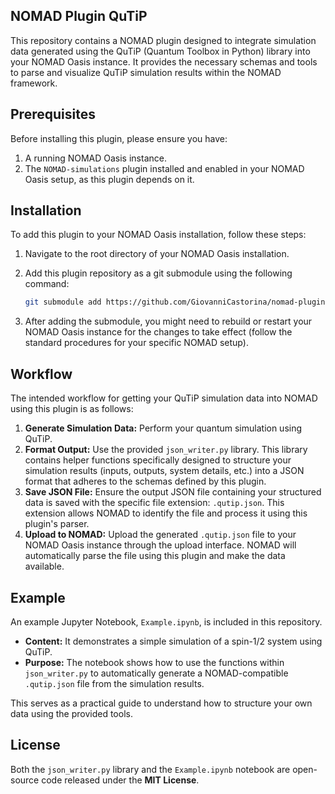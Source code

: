 ## NOMAD Plugin QuTiP

This repository contains a NOMAD plugin designed to integrate simulation data generated using the QuTiP (Quantum Toolbox in Python) library into your NOMAD Oasis instance. It provides the necessary schemas and tools to parse and visualize QuTiP simulation results within the NOMAD framework.

## Prerequisites

Before installing this plugin, please ensure you have:

1.  A running NOMAD Oasis instance.
2.  The `NOMAD-simulations` plugin installed and enabled in your NOMAD Oasis setup, as this plugin depends on it.

## Installation

To add this plugin to your NOMAD Oasis installation, follow these steps:

1.  Navigate to the root directory of your NOMAD Oasis installation.
2.  Add this plugin repository as a git submodule using the following command:

    ```bash
    git submodule add https://github.com/GiovanniCastorina/nomad-plugin-qutip packages/nomad-plugin-qutip
    ```

3.  After adding the submodule, you might need to rebuild or restart your NOMAD Oasis instance for the changes to take effect (follow the standard procedures for your specific NOMAD setup).

## Workflow

The intended workflow for getting your QuTiP simulation data into NOMAD using this plugin is as follows:

1.  **Generate Simulation Data:** Perform your quantum simulation using QuTiP.
2.  **Format Output:** Use the provided `json_writer.py` library. This library contains helper functions specifically designed to structure your simulation results (inputs, outputs, system details, etc.) into a JSON format that adheres to the schemas defined by this plugin.
3.  **Save JSON File:** Ensure the output JSON file containing your structured data is saved with the specific file extension: `.qutip.json`. This extension allows NOMAD to identify the file and process it using this plugin's parser.
4.  **Upload to NOMAD:** Upload the generated `.qutip.json` file to your NOMAD Oasis instance through the upload interface. NOMAD will automatically parse the file using this plugin and make the data available.

## Example

An example Jupyter Notebook, `Example.ipynb`, is included in this repository.

* **Content:** It demonstrates a simple simulation of a spin-1/2 system using QuTiP.
* **Purpose:** The notebook shows how to use the functions within `json_writer.py` to automatically generate a NOMAD-compatible `.qutip.json` file from the simulation results.

This serves as a practical guide to understand how to structure your own data using the provided tools.

## License

Both the `json_writer.py` library and the `Example.ipynb` notebook are open-source code released under the **MIT License**.
